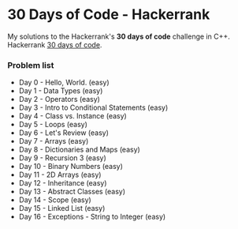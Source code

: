 # 30 Days of Code - Hackerrank
My solutions to the Hackerrank's **30 days of code** challenge in C++.
Hackerrank [30 days of code](https://www.hackerrank.com/domains/tutorials/30-days-of-code).
### Problem list
- Day 0 - Hello, World. (easy)
- Day 1 - Data Types (easy)
- Day 2 - Operators (easy)
- Day 3 - Intro to Conditional Statements (easy)
- Day 4 - Class vs. Instance (easy)
- Day 5 - Loops (easy)
- Day 6 - Let's Review (easy)
- Day 7 - Arrays (easy)
- Day 8 - Dictionaries and Maps (easy)
- Day 9 - Recursion 3 (easy)
- Day 10 - Binary Numbers (easy)
- Day 11 - 2D Arrays (easy)
- Day 12 - Inheritance (easy)
- Day 13 - Abstract Classes (easy)
- Day 14 - Scope (easy)
- Day 15 - Linked List (easy)
- Day 16 - Exceptions - String to Integer (easy)

